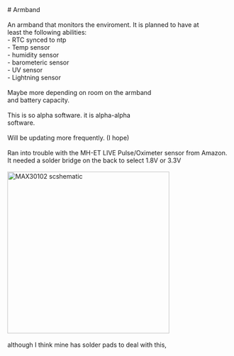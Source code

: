 <!DOCTYPE html PUBLIC "-//W3C//DTD HTML 4.01//EN" "http://www.w3.org/TR/html4/strict.dtd">
<html><head><meta content="text/html; charset=ISO-8859-1" http-equiv="content-type"><title>README.md</title></head><body># Armband<br>
<br>
An armband that monitors the enviroment. It is planned to have at <br>
least the following abilities:<br>
- RTC synced to ntp<br>
- Temp sensor<br>
- humidity sensor<br>
- barometeric sensor<br>
- UV sensor<br>
- Lightning sensor<br>
<br>
Maybe more depending on room on the armband<br>
and battery capacity.<br>
<br>
This is so alpha software. it is alpha-alpha<br>
software.<br>
<br>
Will be updating more frequently. (I hope)<br>
<br>
Ran into trouble with the MH-ET LIVE Pulse/Oximeter sensor from Amazon.<br>
It needed a solder bridge on the back to select 1.8V or 3.3V <br>
<br>
<img style="width: 365px; height: 365px;" alt="MAX30102 scshematic" src="file:///home/mike/armband/Armband/images/MAX30102-heartrate-sensor-schematic.jpg"><br>
<br>
although I think mine has solder pads to deal with this,<br>


</body></html>